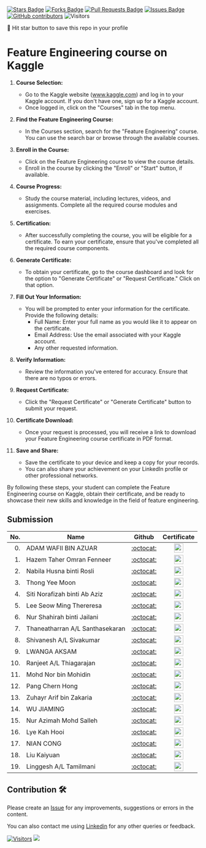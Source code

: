 
<a href="https://github.com/drshahizan/Python_EDA/stargazers"><img src="https://img.shields.io/github/stars/drshahizan/Python_EDA" alt="Stars Badge"/></a>
<a href="https://github.com/drshahizan/Python_EDA/network/members"><img src="https://img.shields.io/github/forks/drshahizan/Python_EDA" alt="Forks Badge"/></a>
<a href="https://github.com/drshahizan/Python_EDA/pulls"><img src="https://img.shields.io/github/issues-pr/drshahizan/Python_EDA" alt="Pull Requests Badge"/></a>
<a href="https://github.com/drshahizan/Python_EDA/issues"><img src="https://img.shields.io/github/issues/drshahizan/Python_EDA" alt="Issues Badge"/></a>
<a href="https://github.com/drshahizan/Python_EDA/graphs/contributors"><img alt="GitHub contributors" src="https://img.shields.io/github/contributors/drshahizan/Python_EDA?color=2b9348"></a>
![Visitors](https://api.visitorbadge.io/api/visitors?path=https%3A%2F%2Fgithub.com%2Fdrshahizan%2FPython_EDA&labelColor=%23d9e3f0&countColor=%23697689&style=flat)

🌟 Hit star button to save this repo in your profile

# Feature Engineering course on Kaggle

1. **Course Selection:**
   - Go to the Kaggle website (www.kaggle.com) and log in to your Kaggle account. If you don't have one, sign up for a Kaggle account.
   - Once logged in, click on the "Courses" tab in the top menu.

2. **Find the Feature Engineering Course:**
   - In the Courses section, search for the "Feature Engineering" course. You can use the search bar or browse through the available courses.

3. **Enroll in the Course:**
   - Click on the Feature Engineering course to view the course details.
   - Enroll in the course by clicking the "Enroll" or "Start" button, if available.

4. **Course Progress:**
   - Study the course material, including lectures, videos, and assignments. Complete all the required course modules and exercises.

5. **Certification:**
   - After successfully completing the course, you will be eligible for a certificate. To earn your certificate, ensure that you've completed all the required course components.

6. **Generate Certificate:**
   - To obtain your certificate, go to the course dashboard and look for the option to "Generate Certificate" or "Request Certificate." Click on that option.

7. **Fill Out Your Information:**
   - You will be prompted to enter your information for the certificate. Provide the following details:
     - Full Name: Enter your full name as you would like it to appear on the certificate.
     - Email Address: Use the email associated with your Kaggle account.
     - Any other requested information.

8. **Verify Information:**
   - Review the information you've entered for accuracy. Ensure that there are no typos or errors.

9. **Request Certificate:**
   - Click the "Request Certificate" or "Generate Certificate" button to submit your request.

10. **Certificate Download:**
    - Once your request is processed, you will receive a link to download your Feature Engineering course certificate in PDF format.

11. **Save and Share:**
    - Save the certificate to your device and keep a copy for your records.
    - You can also share your achievement on your LinkedIn profile or other professional networks.

By following these steps, your student can complete the Feature Engineering course on Kaggle, obtain their certificate, and be ready to showcase their new skills and knowledge in the field of feature engineering.

## Submission

| No.  | Name | Github |Certificate | 
| ---: | ----------------------------------------- | :----------------------: | :----------------------: | 
| 0.   | ADAM WAFII BIN AZUAR                      |  [:octocat:](https://github.com/Jokeryde) |<a href="https://www.credly.com/badges/4bc350fe-4dac-48eb-8ffa-123835bacef4/public_url"><img src="../../images/certificate.svg" width="24px" height="24px"></a> | 
| 1.   | Hazem Taher Omran Fenneer                      |  [:octocat:](https://github.com/HazemFenneer) |<a href="https://raw.githubusercontent.com/HazemFenneer/HazemFenneer/main/Certificate/Hazem%20Fenneer%20-%20Feature%20Engineering.png"><img src="../../images/certificate.svg" width="24px" height="24px"></a> | 
| 2.   | Nabila Husna binti Rosli                      |  [:octocat:](https://github.com/rnabilahusna) |<a href="https://raw.githubusercontent.com/rnabilahusna/rnabilahusna/main/certificates/Nabila%20Husna%20-%20Feature%20Engineering.png"><img src="../../images/certificate.svg" width="24px" height="24px"></a> | 
| 3.   | Thong Yee Moon                    |  [:octocat:](https://github.com/yeemoonthong) |<a href="https://github.com/yeemoonthong/yeemoon/raw/main/certificate/Yee%20Moon%20Thong%20-%20Feature%20Engineering.png"><img src="../../images/certificate.svg" width="24px" height="24px"></a> | 
| 4.   | Siti Norafizah binti Ab Aziz                    |  [:octocat:](https://github.com/sitinorafizah) |<a href="https://github.com/sitinorafizah/project/blob/main/certificate/Siti%20Norafizah%20-%20Feature%20Engineering.png"><img src="../../images/certificate.svg" width="24px" height="24px"></a> | 
| 5.   | Lee Seow Ming Thereresa                  |  [:octocat:](https://github.com/Theresa20191/Theresa/blob/5a497fc2d53c119d65b3eadd7773b5621c952a19/README.md) |<a href="https://github.com/Theresa20191/Theresa/blob/bce6f864dcaa136dbbd6ef2041f1b356702f1000/Theresa%20Lee%20-%20Feature%20Engineering.png"><img src="../../images/certificate.svg" width="24px" height="24px"></a> | 
| 6.   | Nur Shahirah binti Jailani       |  [:octocat:](https://github.com/Shahirah00) |<a href="https://github.com/Shahirah00/Shahirah00/blob/main/Certificates/Nur%20Shahirah%20Jailani%20-%20Feature%20Engineering.png"><img src="../../images/certificate.svg" width="24px" height="24px"></a> | 
| 7.   | Thaneatharran A/L Santhasekaran       |  [:octocat:](https://github.com/Thaneatharran) |<a href="https://github.com/Thaneatharran/Thaneatharran/blob/main/Thaneatharran%20A_L%20Santharasekaran%20-%20Feature%20Engineering.png"><img src="../../images/certificate.svg" width="24px" height="24px"></a> | 
| 8.   | Shivanesh A/L Sivakumar      |  [:octocat:](https://github.com/shivanesh31) |<a href="https://github.com/shivanesh31/Shivanesh/blob/a33f088fe545205b8c0b8ea618045488701e8e87/images/Shivanesh%20Sivakumar%20-%20Feature%20Engineering.png"><img src="../../images/certificate.svg" width="24px" height="24px"></a> | 
| 9.   | LWANGA AKSAM      |  [:octocat:](https://github.com/aksamlwanga) |<a href="https://raw.githubusercontent.com/aksamlwanga/portofoli/master/Aksam%20Lwanga%20-%20Feature%20Engineering.png"><img src="../../images/certificate.svg" width="24px" height="24px"></a> | 
| 10.   | Ranjeet A/L Thiagarajan      |  [:octocat:](https://github.com/RanjeetThiaga) |<a href="https://raw.githubusercontent.com/RanjeetThiaga/RanjeetThiaga/main/Assignment/Ranjeet98%20-%20Feature%20Engineering.png"><img src="../../images/certificate.svg" width="24px" height="24px"></a> | 
| 11.   | Mohd Nor bin Mohidin      |  [:octocat:](https://github.com/mohd-nor) |<a href="https://github.com/mohd-nor/mohd-nor/blob/f22784ce0d99fa78ed852bac02bb4aed8382e089/Certificates/Mohd%20Nor%20bin%20Mohidin%20-%20Feature%20Engineering.png"><img src="../../images/certificate.svg" width="24px" height="24px"></a> |
| 12.   | Pang Chern Hong      |  [:octocat:](https://github.com/PangyourQA) |<a href="https://github.com/PangyourQA/Certificates/blob/main/kaggle/Chern%20Hong%20Pang%20-%20Feature%20Engineering.png"><img src="../../images/certificate.svg" width="24px" height="24px"></a> | 
| 13.   | Zuhayr Arif bin Zakaria | [:octocat:](https://github.com/zuhayraz) | <a href="https://github.com/zuhayraz/zuhayraz/blob/main/Zuhayr%20Arif%20Zakaria%20-%20Feature%20Engineering.png"><img src="../../images/certificate.svg" width="24px" height="24px"></a> | 
| 14.   | WU JIAMING | [:octocat:](https://github.com/BUMBLEBEEWU) | <a href="https://github.com/BUMBLEBEEWU/Cert/blob/main/WU%20JIAMING%20-%20Feature%20Engineering.png"><img src="../../images/certificate.svg" width="24px" height="24px"></a> |
| 15.   | Nur Azimah Mohd Salleh | [:octocat:](https://github.com/Azieyy) | <a href="https://github.com/Azieyy/Azieyy/blob/main/Certificate/Azieyy%20-%20Feature%20Engineering.png"><img src="../../images/certificate.svg" width="24px" height="24px"></a> |
| 16.   | Lye Kah Hooi | [:octocat:](https://github.com/LyeKahHooi) | <a href="https://github.com/LyeKahHooi/LyeKahHooi/blob/main/Lye%20Kah%20Hooi%20-%20Feature%20Engineering.png"><img src="../../images/certificate.svg" width="24px" height="24px"></a> |
| 17.   | NIAN CONG | [:octocat:](https://github.com/ninclever) | <a href="https://github.com/ninclever/Personal/blob/main/NIAN%20CONG%20-%20Feature%20Engineering.png"><img src="../../images/certificate.svg" width="24px" height="24px"></a> |
| 18.   | Liu Kaiyuan | [:octocat:](https://github.com/lky970215) | <a href="https://github.com/lky970215/Files/blob/main/Liu%20Kaiyuan%20-%20Feature%20Engineering.png"><img src="../../images/certificate.svg" width="24px" height="24px"></a> |
| 19.   | Linggesh A/L Tamilmani | [:octocat:](https://github.com/linggesh) | <a href="https://github.com/linggesh/linggesh/blob/main/Linggesh%20Tamilmani%20-%20Feature%20Engineering.png"><img src="../../images/certificate.svg" width="24px" height="24px"></a> |

## Contribution 🛠️
Please create an [Issue](https://github.com/drshahizan/Python_EDA/issues) for any improvements, suggestions or errors in the content.

You can also contact me using [Linkedin](https://www.linkedin.com/in/drshahizan/) for any other queries or feedback.

[![Visitors](https://api.visitorbadge.io/api/visitors?path=https%3A%2F%2Fgithub.com%2Fdrshahizan&labelColor=%23697689&countColor=%23555555&style=plastic)](https://visitorbadge.io/status?path=https%3A%2F%2Fgithub.com%2Fdrshahizan)
![](https://hit.yhype.me/github/profile?user_id=81284918)


